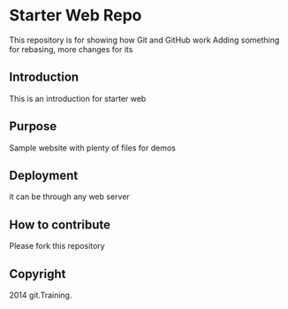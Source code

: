 # Starter Web Repo

This repository is for showing how Git and GitHub work
Adding something for rebasing,
more changes for its
## Introduction
This is an introduction for starter web

## Purpose

Sample website with plenty of files for demos

## Deployment
it can be through any web server

## How to contribute
Please fork this repository

## Copyright
2014 git.Training.